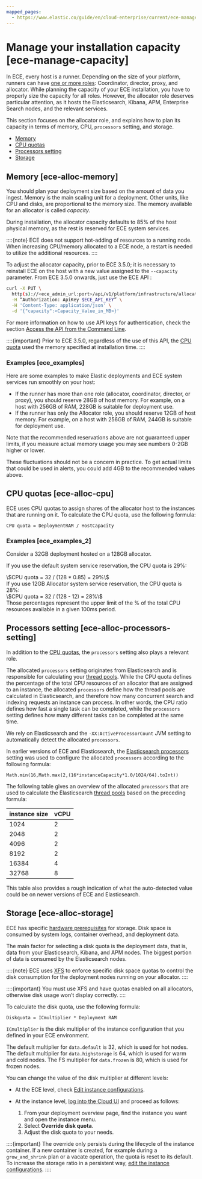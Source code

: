 ```yaml
---
mapped_pages:
  - https://www.elastic.co/guide/en/cloud-enterprise/current/ece-manage-capacity.html
---
```


# Manage your installation capacity [ece-manage-capacity]

In ECE, every host is a runner. Depending on the size of your platform, runners can have [one or more roles](ece-roles.md): Coordinator, director, proxy, and allocator. While planning the capacity of your ECE installation, you have to properly size the capacity for all roles. However, the allocator role deserves particular attention, as it hosts the Elasticsearch, Kibana, APM,  Enterprise Search nodes, and the relevant services.

This section focuses on the allocator role, and explains how to plan its capacity in terms of memory, CPU, `processors` setting, and storage.

* [Memory](#ece-alloc-memory)
* [CPU quotas](#ece-alloc-cpu)
* [Processors setting](#ece-alloc-processors-setting)
* [Storage](#ece-alloc-storage)


## Memory [ece-alloc-memory] 

You should plan your deployment size based on the amount of data you ingest. Memory is the main scaling unit for a deployment. Other units, like CPU and disks, are proportional to the memory size. The memory available for an allocator is called *capacity*.

During installation, the allocator capacity defaults to 85% of the host physical memory, as the rest is reserved for ECE system services.

::::{note} 
ECE does not support hot-adding of resources to a running node.  When increasing CPU/memory allocated to a ECE node, a restart is needed to utilize the additional resources.
::::


To adjust the allocator capacity, prior to ECE 3.5.0; it is necessary to reinstall ECE on the host with a new value assigned to the `--capacity` parameter. From ECE 3.5.0 onwards, just use the ECE API :

```sh
curl -X PUT \
  http(s)://<ece_admin_url:port>/api/v1/platform/infrastructure/allocators/<allocator_id>/settings \
  -H “Authorization: ApiKey $ECE_API_KEY” \
  -H 'Content-Type: application/json' \
  -d '{"capacity":<Capacity_Value_in_MB>}'
```

For more information on how to use API keys for authentication, check the section [Access the API from the Command Line](https://www.elastic.co/guide/en/cloud-enterprise/current/ece-api-command-line.html).

::::{important} 
Prior to ECE 3.5.0, regardless of the use of this API, the [CPU quota](#ece-alloc-cpu) used the memory specified at installation time.
::::



### Examples [ece_examples] 

Here are some examples to make Elastic deployments and ECE system services run smoothly on your host:

* If the runner has more than one role (allocator, coordinator, director, or proxy), you should reserve 28GB of host memory. For example, on a host with 256GB of RAM, 228GB is suitable for deployment use.
* If the runner has only the Allocator role, you should reserve 12GB of host memory. For example, on a host with 256GB of RAM, 244GB is suitable for deployment use.

Note that the recommended reservations above are not guaranteed upper limits, if you measure actual memory usage you may see numbers 0-2GB higher or lower.

These fluctuations should not be a concern in practice. To get actual limits that could be used in alerts, you could add 4GB to the recommended values above.


## CPU quotas [ece-alloc-cpu] 

ECE uses CPU quotas to assign shares of the allocator host to the instances that are running on it. To calculate the CPU quota, use the following formula:

`CPU quota = DeploymentRAM / HostCapacity`


### Examples [ece_examples_2] 

Consider a 32GB deployment hosted on a 128GB allocator.

If you use the default system service reservation, the CPU quota is 29%:

<div class="stemblock">
<div class="content">
\$CPU quota = 32 / (128 * 0.85) = 29%\$
</div>
</div>
If you use 12GB Allocator system service reservation, the CPU quota is 28%:

<div class="stemblock">
<div class="content">
\$CPU quota = 32 / (128 - 12) = 28%\$
</div>
</div>
Those percentages represent the upper limit of the % of the total CPU resources available in a given 100ms period.


## Processors setting [ece-alloc-processors-setting] 

In addition to the [CPU quotas](#ece-alloc-cpu), the `processors` setting also plays a relevant role.

The allocated `processors` setting originates from Elasticsearch and is responsible for calculating your [thread pools](https://www.elastic.co/guide/en/elasticsearch/reference/current/modules-threadpool.html#node.processors). While the CPU quota defines the percentage of the total CPU resources of an allocator that are assigned to an instance, the allocated `processors` define how the thread pools are calculated in Elasticsearch, and therefore how many concurrent search and indexing requests an instance can process. In other words, the CPU ratio defines how fast a single task can be completed, while the `processors` setting defines how many different tasks can be completed at the same time.

We rely on Elasticsearch and the `-XX:ActiveProcessorCount` JVM setting to automatically detect the allocated `processors`.

In earlier versions of ECE and Elasticsearch, the [Elasticsearch processors](https://www.elastic.co/guide/en/elasticsearch/reference/current/modules-threadpool.html#node.processors) setting was used to configure the allocated `processors` according to the following formula:

`Math.min(16,Math.max(2,(16*instanceCapacity*1.0/1024/64).toInt))`

The following table gives an overview of the allocated `processors` that are used to calculate the Elasticsearch [thread pools](https://www.elastic.co/guide/en/elasticsearch/reference/current/modules-threadpool.html) based on the preceding formula:

| instance size | vCPU |
| --- | --- |
| 1024 | 2 |
| 2048 | 2 |
| 4096 | 2 |
| 8192 | 2 |
| 16384 | 4 |
| 32768 | 8 |

This table also provides a rough indication of what the auto-detected value could be on newer versions of ECE and Elasticsearch.


## Storage [ece-alloc-storage] 

ECE has specific [hardware prerequisites](ece-hardware-prereq.md) for storage. Disk space is consumed by system logs, container overhead, and deployment data.

The main factor for selecting a disk quota is the deployment data, that is, data from your Elasticsearch, Kibana, and APM nodes. The biggest portion of data is consumed by the Elasticsearch nodes.

::::{note} 
ECE uses [XFS](ece-software-prereq.md#ece-xfs) to enforce specific disk space quotas to control the disk consumption for the deployment nodes running on your allocator.
::::


::::{important} 
You must use XFS and have quotas enabled on all allocators, otherwise disk usage won’t display correctly.
::::


To calculate the disk quota, use the following formula:

`Diskquota = ICmultiplier * Deployment RAM`

`ICmultiplier` is the disk multiplier of the instance configuration that you defined in your ECE environment.

The default multiplier for `data.default` is 32, which is used for hot nodes. The default multiplier for `data.highstorage` is 64, which is used for warm and cold nodes. The FS multiplier for `data.frozen` is 80, which is used for frozen nodes.

You can change the value of the disk multiplier at different levels:

* At the ECE level, check [Edit instance configurations](ece-configuring-ece-instance-configurations-edit.md).
* At the instance level, [log into the Cloud UI](log-into-cloud-ui.md) and proceed as follows:

    1. From your deployment overview page, find the instance you want and open the instance menu.
    2. Select **Override disk quota**.
    3. Adjust the disk quota to your needs.


::::{important} 
The override only persists during the lifecycle of the instance container. If a new container is created, for example during a `grow_and_shrink` plan or a vacate operation, the quota is reset to its default. To increase the storage ratio in a persistent way, [edit the instance configurations](ece-configuring-ece-instance-configurations-edit.md).
::::


